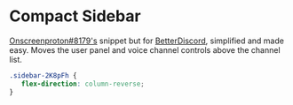 # Compact Sidebar
[Onscreenproton#8179's](https://github.com/OnScreenProton) snippet but for [BetterDiscord](https://github.com/rauenzi/BetterDiscordApp), simplified and made easy. Moves the user panel and voice channel controls above the channel list.

```css
.sidebar-2K8pFh {
   flex-direction: column-reverse;
}
```
